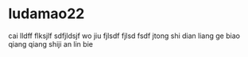 # ludamao22
cai lldff
flksjlf 
sdfjldsjf
wo jiu fjlsdf
fjlsd fsdf
jtong shi dian liang ge biao qiang 
qiang shiji an lin bie 

